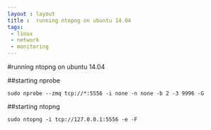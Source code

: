 ```yaml
---
layout : layout
title :  running ntopng on ubuntu 14.04
tags:
 - linux
 - network
 - monitoring
---
```


#running ntopng on ubuntu 14.04

##starting nprobe

``
sudo nprobe --zmq tcp://*:5556 -i none -n none -b 2 -3 9996 -G
``

##starting ntopng 

``
sudo ntopng -i tcp://127.0.0.1:5556 -e -F
``
